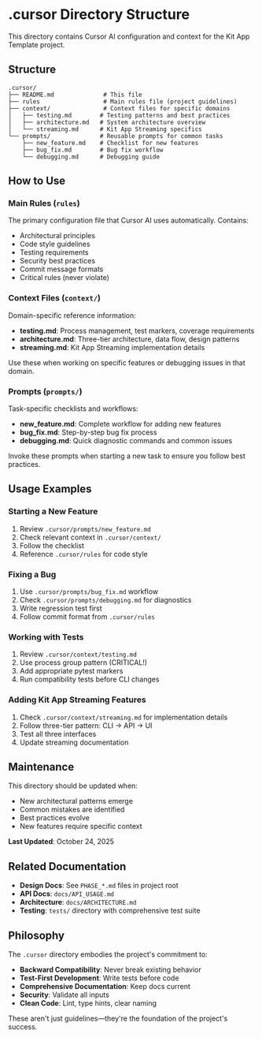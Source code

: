 # .cursor Directory Structure

This directory contains Cursor AI configuration and context for the Kit App Template project.

## Structure

```
.cursor/
├── README.md              # This file
├── rules                  # Main rules file (project guidelines)
├── context/               # Context files for specific domains
│   ├── testing.md        # Testing patterns and best practices
│   ├── architecture.md   # System architecture overview
│   └── streaming.md      # Kit App Streaming specifics
└── prompts/              # Reusable prompts for common tasks
    ├── new_feature.md    # Checklist for new features
    ├── bug_fix.md        # Bug fix workflow
    └── debugging.md      # Debugging guide
```

## How to Use

### Main Rules (`rules`)
The primary configuration file that Cursor AI uses automatically. Contains:
- Architectural principles
- Code style guidelines
- Testing requirements
- Security best practices
- Commit message formats
- Critical rules (never violate)

### Context Files (`context/`)
Domain-specific reference information:

- **testing.md**: Process management, test markers, coverage requirements
- **architecture.md**: Three-tier architecture, data flow, design patterns
- **streaming.md**: Kit App Streaming implementation details

Use these when working on specific features or debugging issues in that domain.

### Prompts (`prompts/`)
Task-specific checklists and workflows:

- **new_feature.md**: Complete workflow for adding new features
- **bug_fix.md**: Step-by-step bug fix process
- **debugging.md**: Quick diagnostic commands and common issues

Invoke these prompts when starting a new task to ensure you follow best practices.

## Usage Examples

### Starting a New Feature
1. Review `.cursor/prompts/new_feature.md`
2. Check relevant context in `.cursor/context/`
3. Follow the checklist
4. Reference `.cursor/rules` for code style

### Fixing a Bug
1. Use `.cursor/prompts/bug_fix.md` workflow
2. Check `.cursor/prompts/debugging.md` for diagnostics
3. Write regression test first
4. Follow commit format from `.cursor/rules`

### Working with Tests
1. Review `.cursor/context/testing.md`
2. Use process group pattern (CRITICAL!)
3. Add appropriate pytest markers
4. Run compatibility tests before CLI changes

### Adding Kit App Streaming Features
1. Check `.cursor/context/streaming.md` for implementation details
2. Follow three-tier pattern: CLI → API → UI
3. Test all three interfaces
4. Update streaming documentation

## Maintenance

This directory should be updated when:
- New architectural patterns emerge
- Common mistakes are identified
- Best practices evolve
- New features require specific context

**Last Updated**: October 24, 2025

## Related Documentation

- **Design Docs**: See `PHASE_*.md` files in project root
- **API Docs**: `docs/API_USAGE.md`
- **Architecture**: `docs/ARCHITECTURE.md`
- **Testing**: `tests/` directory with comprehensive test suite

## Philosophy

The `.cursor` directory embodies the project's commitment to:
- **Backward Compatibility**: Never break existing behavior
- **Test-First Development**: Write tests before code
- **Comprehensive Documentation**: Keep docs current
- **Security**: Validate all inputs
- **Clean Code**: Lint, type hints, clear naming

These aren't just guidelines—they're the foundation of the project's success.
